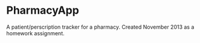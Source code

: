 PharmacyApp
===========

A patient/perscription tracker for a pharmacy. Created November 2013 as a homework assignment.

